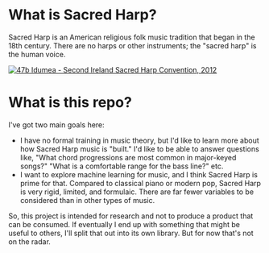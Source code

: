 # What is Sacred Harp?
Sacred Harp is an American religious folk music tradition that began in the 18th century. There are no harps or other instruments; the "sacred harp" is the human voice.

[![47b Idumea - Second Ireland Sacred Harp Convention, 2012](https://img.youtube.com/vi/98fVjc4MfXQ/0.jpg)](https://www.youtube.com/watch?v=98fVjc4MfXQ)

# What is this repo?
I've got two main goals here:
* I have no formal training in music theory, but I'd like to learn more about how Sacred Harp music is "built." I'd like to be able to answer questions like, "What chord progressions are most common in major-keyed songs?" "What is a comfortable range for the bass line?" etc.
* I want to explore machine learning for music, and I think Sacred Harp is prime for that. Compared to classical piano or modern pop, Sacred Harp is very rigid, limited, and formulaic. There are far fewer variables to be considered than in other types of music.

So, this project is intended for research and not to produce a product that can be consumed. If eventually I end up with something that might be useful to others, I'll split that out into its own library. But for now that's not on the radar.
